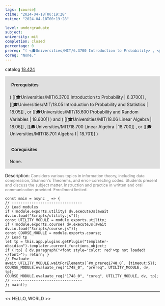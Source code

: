 ```yaml
---
tags: [course]
ctime: "2024-04-18T00:19:28"
mstime: "2024-04-18T00:19:28"

level: undergraduate
subject: 
university: mit
completion: closed
percentage: 0
prereq: "( <🎓Universities/MIT/6.3700 Introduction to Probability> , <🎓Universities/MIT/18.05 Introduction to Probability and Statistics> , or <🎓Universities/MIT/18.600 Probability and Random Variables> ) and ( <🎓Universities/MIT/18.06 Linear Algebra> , <🎓Universities/MIT/18.700 Linear Algebra> , or <🎓Universities/MIT/18.701 Algebra I> )"
coreq: "None."
---
```


catalog [18.424](http://student.mit.edu/catalog/m18a.html#18.424)

<span style="display: block; padding: 15px; background-color: rgb(100, 100, 100, 0.2);"><font id="m_prereq1748_0" style="display: block; font-family: Arial, sans-serif; font-weight: bold; padding: 5px">Prerequisites</font><br><span id="prereq1748_0">( [[🎓Universities/MIT/6.3700 Introduction to Probability | 6.3700]] , [[🎓Universities/MIT/18.05 Introduction to Probability and Statistics | 18.05]] , or [[🎓Universities/MIT/18.600 Probability and Random Variables | 18.600]] ) and ( [[🎓Universities/MIT/18.06 Linear Algebra | 18.06]] , [[🎓Universities/MIT/18.700 Linear Algebra | 18.700]] , or [[🎓Universities/MIT/18.701 Algebra I | 18.701]] )</span></span>
<span style="display: block; padding: 15px; background-color: rgb(100, 100, 100, 0.2);"><font id="m_coreq1748_0" style="display: block; font-family: Arial, sans-serif; font-weight: bold; padding: 5px">Corequisites</font><br><span id="coreq1748_0">None.</span></span>

<font style="">Description:</font>
<font style="color: grey; font-size: 0.8rem;">Considers various topics in information theory, including data compression, Shannon's Theorems, and error-correcting codes. Students present and discuss the subject matter. Instruction and practice in written and oral communication provided. Enrollment limited.</font>

```dataviewjs
const main = async _ => {
// --------------------------------
// Load modules
if (!module.exports.utility) dv.executeJs(await dv.io.load("Scripts/utility.js"));
const UTILITY_MODULE = module.exports.utility;
if (!module.exports.course) dv.executeJs(await dv.io.load("Scripts/course.js"));
const COURSE_MODULE = module.exports.course;
// Load tp
let tp = this.app.plugins.getPlugin("templater-obsidian").templater.current_functions_object;
if (!tp) { dv.paragraph("<font style='color: red'>tp not loaded!</font>"); return; }
// Evaluate
await UTILITY_MODULE.waitForElements(`#m_prereq1748_0`, {timeout:5});
COURSE_MODULE.evaluate_req("1748_0", "prereq", UTILITY_MODULE, dv, tp);
COURSE_MODULE.evaluate_req("1748_0", "coreq", UTILITY_MODULE, dv, tp);
// --------------------------------
}; main();
```

---

<< HELLO, WORLD >>

